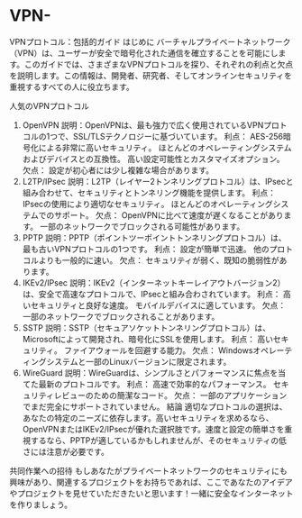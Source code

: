# VPN-
VPNプロトコル：包括的ガイド
はじめに
バーチャルプライベートネットワーク（VPN）は、ユーザーが安全で暗号化された通信を確立することを可能にします。このガイドでは、さまざまなVPNプロトコルを探り、それぞれの利点と欠点を説明します。この情報は、開発者、研究者、そしてオンラインセキュリティを重視するすべての人に役立ちます。

人気のVPNプロトコル
1. OpenVPN
説明：OpenVPNは、最も強力で広く使用されているVPNプロトコルの1つで、SSL/TLSテクノロジーに基づいています。
利点：
AES-256暗号化による非常に高いセキュリティ。
ほとんどのオペレーティングシステムおよびデバイスとの互換性。
高い設定可能性とカスタマイズオプション。
欠点：
設定が初心者には少し複雑な場合があります。
2. L2TP/IPsec
説明：L2TP（レイヤー2トンネリングプロトコル）は、IPsecと組み合わせて、セキュリティとトンネリング機能を提供します。
利点：
IPsecの使用により適切なセキュリティ。
ほとんどのオペレーティングシステムでのサポート。
欠点：
OpenVPNに比べて速度が遅くなることがあります。
一部のネットワークでブロックされる可能性があります。
3. PPTP
説明：PPTP（ポイントツーポイントトンネリングプロトコル）は、最も古いVPNプロトコルの1つです。
利点：
設定が簡単で迅速。
他のプロトコルよりも一般的に速い。
欠点：
セキュリティが弱く、既知の脆弱性があります。
4. IKEv2/IPsec
説明：IKEv2（インターネットキーレイアウトバージョン2）は、安全で高速なプロトコルで、IPsecと組み合わされています。
利点：
高いセキュリティと良好な速度。
モバイルデバイスに適しています。
欠点：
一部のネットワークでブロックされることがあります。
5. SSTP
説明：SSTP（セキュアソケットトンネリングプロトコル）は、Microsoftによって開発され、暗号化にSSLを使用します。
利点：
高いセキュリティ。
ファイアウォールを回避する能力。
欠点：
Windowsオペレーティングシステムと一部のLinuxバージョンに限定されます。
6. WireGuard
説明：WireGuardは、シンプルさとパフォーマンスに焦点を当てた最新のプロトコルです。
利点：
高速で効率的なパフォーマンス。
セキュリティレビューのための簡潔なコード。
欠点：
一部のアプリケーションでまだ完全にサポートされていません。
結論
適切なプロトコルの選択は、あなたの特定のニーズに依存します。高いセキュリティを求めるなら、OpenVPNまたはIKEv2/IPsecが優れた選択肢です。速度と設定の簡単さを重視するなら、PPTPが適しているかもしれませんが、そのセキュリティの低さには注意が必要です。

共同作業への招待
もしあなたがプライベートネットワークのセキュリティにも興味があり、関連するプロジェクトをお持ちであれば、ここであなたのアイデアやプロジェクトを見せていただきたいと思います！一緒に安全なインターネットを作りましょう。
